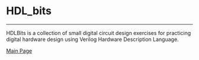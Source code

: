 # HDL_bits
---------------------------------------------------------------------------------------------

HDLBits is a collection of small digital circuit design exercises for practicing digital hardware design using Verilog Hardware Description Language.

[Main Page](https://hdlbits.01xz.net/wiki/Main_Page )

